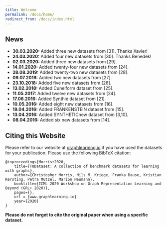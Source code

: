 ```yaml
---
title: Welcome
permalink: /docs/home/
redirect_from: /docs/index.html
---
```

## News

* **30.03.2020:** Added three new datasets from [31]. Thanks Xavier!
* **24.03.2020:** Added four new datasets from [30]. Thanks Benedek!
* **02.03.2020:** Added three new datasets from [29].
* **14.01.2020:** Added twenty-four new datasets from [24].
* **28.08.2019:** Added twenty-two new datasets from [28].
* **09.07.2019:** Added two new datasets from [27].
* **23.10.2018:** Added five new datasets from [26].
* **13.02.2018:** Added Cuneiform dataset from [25].
* **11.05.2017:** Added twelve new datasets from [24].
* **17.06.2016:** Added Synthie dataset from [21].
* **10.05.2016:** Added eight new datasets from [16].
* **19.04.2016:** Added FRANKENSTEIN dataset from [15].
* **13.04.2016:** Added SYNTHETICnew dataset from [3,10].
* **08.04.2016:** Added six new datasets from [14].


## Citing this Website
Please refer to our website at [graphlearning.io](http://www.graphlearning.io/) if you have used the datasets for your publication. Please use the following BibTeX citation:

```
@inproceedings{Morris+2020,
    title={TUDataset: A collection of benchmark datasets for learning with graphs},
    author={Christopher Morris, Nils M. Kriege, Franka Bause, Kristian Kersting, Petra Mutzel, Marion Neumann},
    booktitle={ICML 2020 Workshop on Graph Representation Learning and Beyond (GRL+ 2020)},
    pages={},
    url = {www.graphlearning.io}
    year={2020}
}
```


**Please do not forget to cite the original paper when using a specific dataset.**
